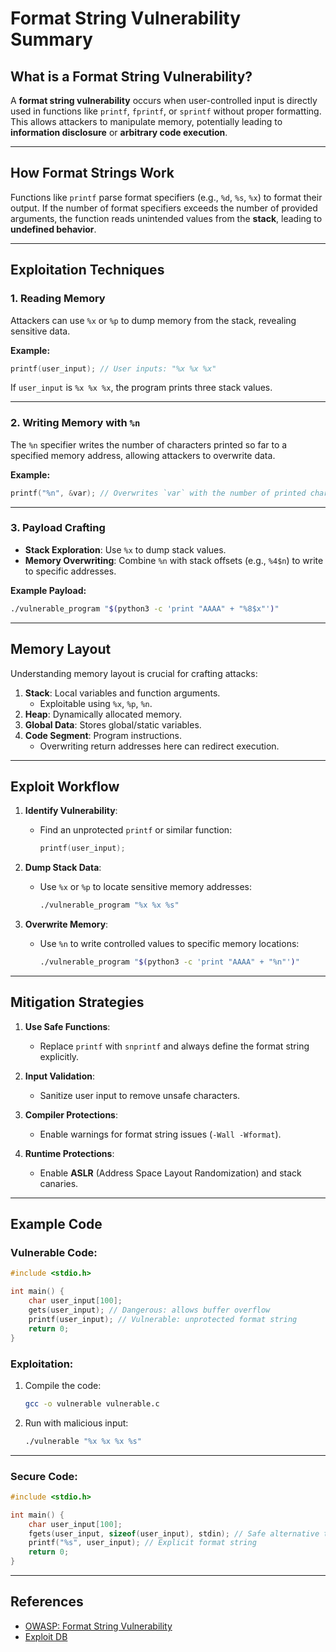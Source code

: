 
# Format String Vulnerability Summary

## What is a Format String Vulnerability?

A **format string vulnerability** occurs when user-controlled input is directly used in functions like `printf`, `fprintf`, or `sprintf` without proper formatting. This allows attackers to manipulate memory, potentially leading to **information disclosure** or **arbitrary code execution**.

---

## How Format Strings Work

Functions like `printf` parse format specifiers (e.g., `%d`, `%s`, `%x`) to format their output. If the number of format specifiers exceeds the number of provided arguments, the function reads unintended values from the **stack**, leading to **undefined behavior**.

---

## Exploitation Techniques

### 1. **Reading Memory**
Attackers can use `%x` or `%p` to dump memory from the stack, revealing sensitive data.

**Example:**
```c
printf(user_input); // User inputs: "%x %x %x"
```
If `user_input` is `%x %x %x`, the program prints three stack values.

---

### 2. **Writing Memory with `%n`**
The `%n` specifier writes the number of characters printed so far to a specified memory address, allowing attackers to overwrite data.

**Example:**
```c
printf("%n", &var); // Overwrites `var` with the number of printed characters.
```

---

### 3. **Payload Crafting**

- **Stack Exploration**: Use `%x` to dump stack values.
- **Memory Overwriting**: Combine `%n` with stack offsets (e.g., `%4$n`) to write to specific addresses.

**Example Payload:**
```bash
./vulnerable_program "$(python3 -c 'print "AAAA" + "%8$x"')"
```

---

## Memory Layout

Understanding memory layout is crucial for crafting attacks:
1. **Stack**: Local variables and function arguments.
   - Exploitable using `%x`, `%p`, `%n`.
2. **Heap**: Dynamically allocated memory.
3. **Global Data**: Stores global/static variables.
4. **Code Segment**: Program instructions.
   - Overwriting return addresses here can redirect execution.

---

## Exploit Workflow

1. **Identify Vulnerability**:
   - Find an unprotected `printf` or similar function:
     ```c
     printf(user_input);
     ```

2. **Dump Stack Data**:
   - Use `%x` or `%p` to locate sensitive memory addresses:
     ```bash
     ./vulnerable_program "%x %x %s"
     ```

3. **Overwrite Memory**:
   - Use `%n` to write controlled values to specific memory locations:
     ```bash
     ./vulnerable_program "$(python3 -c 'print "AAAA" + "%n"')"
     ```

---

## Mitigation Strategies

1. **Use Safe Functions**:
   - Replace `printf` with `snprintf` and always define the format string explicitly.

2. **Input Validation**:
   - Sanitize user input to remove unsafe characters.

3. **Compiler Protections**:
   - Enable warnings for format string issues (`-Wall -Wformat`).

4. **Runtime Protections**:
   - Enable **ASLR** (Address Space Layout Randomization) and stack canaries.

---

## Example Code

### Vulnerable Code:
```c
#include <stdio.h>

int main() {
    char user_input[100];
    gets(user_input); // Dangerous: allows buffer overflow
    printf(user_input); // Vulnerable: unprotected format string
    return 0;
}
```

### Exploitation:
1. Compile the code:
   ```bash
   gcc -o vulnerable vulnerable.c
   ```
2. Run with malicious input:
   ```bash
   ./vulnerable "%x %x %x %s"
   ```

---

### Secure Code:
```c
#include <stdio.h>

int main() {
    char user_input[100];
    fgets(user_input, sizeof(user_input), stdin); // Safe alternative to gets()
    printf("%s", user_input); // Explicit format string
    return 0;
}
```

---

## References
- [OWASP: Format String Vulnerability](https://owasp.org/www-community/attacks/Format_string_attack)
- [Exploit DB](https://www.exploit-db.com/)

